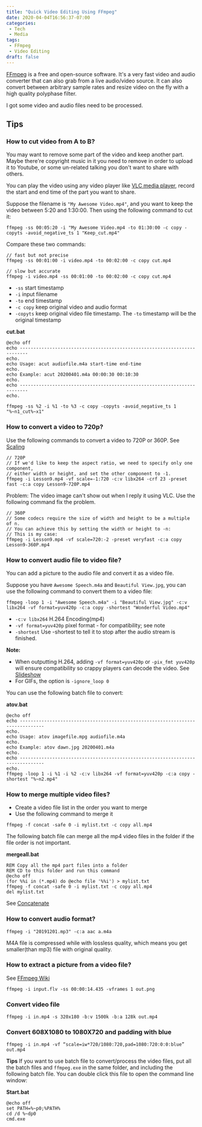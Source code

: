 ```yaml
---
title: "Quick Video Editing Using FFmpeg"
date: 2020-04-04T16:56:37-07:00
categories:
 - Tech
 - Media
tags:
 - FFmpeg
 - Video Editing
draft: false
---
```


[FFmpeg][1] is a free and open-source software. It's a very fast video and audio converter that can also grab from a live 
audio/video source. It can also convert between arbitrary sample rates and resize video on the fly with 
a high quality polyphase filter. 

I got some video and audio files need to be processed. 

## Tips

### How to cut video from A to B?
You may want to remove some part of the video and keep another part. 
Maybe there're copyright music in it you need to remove in order to upload it to Youtube, 
or some un-related talking you don't want to share with others.

You can play the video using any video player like [VLC media player][2], 
record the start and end time of the part you want to share.

Suppose the filename is `"My Awesome Video.mp4"`, and you want to keep the video between 5:20 and 1:30:00.
Then using the following command to cut it:
```
ffmpeg -ss 00:05:20 -i "My Awesome Video.mp4 -to 01:30:00 -c copy -copyts -avoid_negative_ts 1 "Keep_cut.mp4"
```

Compare these two commands:
```
// fast but not precise
ffmpeg -ss 00:01:00 -i video.mp4 -to 00:02:00 -c copy cut.mp4

// slow but accurate
ffmpeg -i video.mp4 -ss 00:01:00 -to 00:02:00 -c copy cut.mp4
```
* `-ss` start timestamp
* `-i` input filename
* `-to` end timestamp
* `-c copy` keep original video and audio format
* `-copyts` keep original video file timestamp. The `-to` timestamp will be the original timestamp 

**cut.bat**
```
@echo off
echo -------------------------------------------------------------------------
echo.
echo Usage: acut audiofile.m4a start-time end-time
echo.
echo Example: acut 20200401.m4a 00:00:30 00:10:30
echo.
echo -------------------------------------------------------------------------
echo. 

ffmpeg -ss %2 -i %1 -to %3 -c copy -copyts -avoid_negative_ts 1 "%~n1_cut%~x1"
```

### How to convert a video to 720p?
Use the following commands to convert a video to 720P or 360P. See [Scaling][8]
```
// 720P
// If we'd like to keep the aspect ratio, we need to specify only one component, 
// either width or height, and set the other component to -1.
ffmpeg -i Lesson9.mp4 -vf scale=-1:720 -c:v libx264 -crf 23 -preset fast -c:a copy Lesson9-720P.mp4
```

Problem: The video image can't show out when I reply it using VLC. 
Use the following command fix the problem.
```
// 360P
// Some codecs require the size of width and height to be a multiple of n. 
// You can achieve this by setting the width or height to -n:
// This is my case:
ffmpeg -i Lesson9.mp4 -vf scale=720:-2 -preset veryfast -c:a copy Lesson9-360P.mp4
```

### How to convert audio file to video file?
You can add a picture to the audio file and convert it as a video file.

Suppose you have `Awesome Speech.m4a` and `Beautiful View.jpg`, you can use the following command to
convert them to a video file:
```
ffmpeg -loop 1 -i "Awesome Speech.m4a" -i "Beautiful View.jpg" -c:v libx264 -vf format=yuv420p -c:a copy -shortest "Wonderful Video.mp4"
```
* `-c:v libx264` H.264 Encoding(mp4)
* `-vf format=yuv420p` pixel format - for compatibility; see note
* `-shortest` Use -shortest to tell it to stop after the audio stream is finished.

**Note:**
* When outputting H.264, adding `-vf format=yuv420p` or `-pix_fmt yuv420p` will ensure compatibility so crappy players can decode the video.
See [Slideshow][9]
* For GIFs, the option is `-ignore_loop 0`

You can use the following batch file to convert:

**atov.bat**
```
@echo off
echo -------------------------------------------------------------------------------
echo.
echo Usage: atov imagefile.mpg audiofile.m4a
echo.
echo Example: atov dawn.jpg 20200401.m4a
echo.
echo -------------------------------------------------------------------------------
echo. 
ffmpeg -loop 1 -i %1 -i %2 -c:v libx264 -vf format=yuv420p -c:a copy -shortest "%~n2.mp4"
```

### How to merge multiple video files?
* Create a video file list in the order you want to merge
* Use the following command to merge it
```
ffmpeg -f concat -safe 0 -i mylist.txt -c copy all.mp4
```

The following batch file can merge all the mp4 video files in the folder if the file order is not important.

**mergeall.bat**
```
REM Copy all the mp4 part files into a folder
REM CD to this folder and run this command
@echo off
(for %%i in (*.mp4) do @echo file '%%i') > mylist.txt
ffmpeg -f concat -safe 0 -i mylist.txt -c copy all.mp4
del mylist.txt
```
See [Concatenate][6]

### How to convert audio format?
```
ffmpeg -i "20191201.mp3" -c:a aac a.m4a
```
M4A file is compressed while with lossless quality, which means you get smaller(than mp3) file with original quality.

### How to extract a picture from a video file?
See [FFmpeg Wiki][7]
```
ffmpeg -i input.flv -ss 00:00:14.435 -vframes 1 out.png
```

###  Convert video file
```
ffmpeg -i in.mp4 -s 320x180 -b:v 1500k -b:a 128k out.mp4
```

### Convert 608X1080 to 1080X720 and padding with blue
```
ffmpeg -i in.mp4 -vf “scale=iw*720/1080:720,pad=1080:720:0:0:blue” out.mp4 
```

**Tips**
If you want to use batch file to convert/process the video files, put all the batch files and `ffmpeg.exe` in the same folder,
and including the following batch file. You can double click this file to open the command line window:

**Start.bat**
```
@echo off
set PATH=%~p0;%PATH%
cd /d %~dp0
cmd.exe
```

[1]: https://www.ffmpeg.org/
[2]: https://www.videolan.org/vlc/index.html

[6]: https://trac.ffmpeg.org/wiki/Concatenate
[7]: https://trac.ffmpeg.org/wiki/Create%20a%20thumbnail%20image%20every%20X%20seconds%20of%20the%20video
[8]: https://trac.ffmpeg.org/wiki/Scaling
[9]: https://trac.ffmpeg.org/wiki/Slideshow